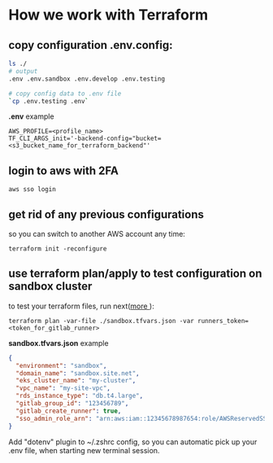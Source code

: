 # How we work with Terraform

## copy configuration .env.config:
```sh
ls ./
# output
.env .env.sandbox .env.develop .env.testing

# copy config data to .env file
`cp .env.testing .env`
```
__.env__ example
```
AWS_PROFILE=<profile_name>
TF_CLI_ARGS_init='-backend-config="bucket=<s3_bucket_name_for_terraform_backend"'
```
## login to aws with 2FA 

`aws sso login`

## get rid of any previous configurations 
so you can switch to another AWS account any time:

`terraform init -reconfigure`

## use terraform plan/apply to test configuration on sandbox cluster 
to test your terraform files, run next([more ]()):

`terraform plan -var-file ./sandbox.tfvars.json -var runners_token=<token_for_gitlab_runner>`

__sandbox.tfvars.json__ example

```json
{
  "environment": "sandbox",
  "domain_name": "sandbox.site.net",
  "eks_cluster_name": "my-cluster",
  "vpc_name": "my-site-vpc",
  "rds_instance_type": "db.t4.large",
  "gitlab_group_id": "123456789",
  "gitlab_create_runner": true,
  "sso_admin_role_arn": "arn:aws:iam::12345678987654:role/AWSReservedSSO_AdminAccess_789456123"
}
```

Add "dotenv" plugin to ~/.zshrc config, so you can automatic pick up 
your .env file, when starting new terminal session.
